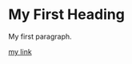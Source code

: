 <!DOCTYPE html>
<html>
<body>

<h1>My First Heading</h1>

<p>My first paragraph.</p>

<a href="test.pdf">my link</a>

<object data="test.pdf" width="1000" height="1000" type='application/pdf'/>

</body>
</html>


